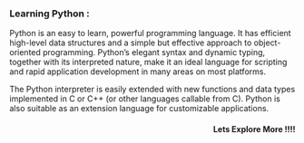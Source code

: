 <h3>Learning Python :</h3>
<p>Python is an easy to learn, powerful programming language. It has efficient high-level data structures and a simple but effective approach to object-oriented programming. Python’s elegant syntax and dynamic typing, together with its interpreted nature, make it an ideal language for scripting and rapid application development in many areas on most platforms.</p>
<p>The Python interpreter is easily extended with new functions and data types implemented in C or C++ (or other languages callable from C). Python is also suitable as an extension language for customizable applications.</p>

<h4 align="right">Lets Explore More !!!!</h4>
